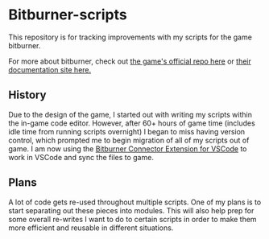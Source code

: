 # Bitburner-scripts
This repository is for tracking improvements with my scripts for the game bitburner. 

For more about bitburner, check out [the game's official repo here](<https://github.com/bitburner-official/bitburner-src>
) or [their documentation site here.](<https://bitburner.readthedocs.io/en/latest/guidesandtips/gettingstartedguideforbeginnerprogrammers.html>
)

## History
Due to the design of the game, I started out with writing my scripts within the in-game code editor. However, after 60+ hours of game time (includes idle time from running scripts overnight) I began to miss having version control, which prompted me to begin migration of all of my scripts out of game. I am now using the [Bitburner Connector Extension for VSCode](<https://github.com/bitburner-official/bitburner-vscode>) to work in VSCode and sync the files to game.

## Plans
A lot of code gets re-used throughout multiple scripts. One of my plans is to start separating out these pieces into modules. This will also help prep for some overall re-writes I want to do to certain scripts in order to make them more efficient and reusable in different situations. 